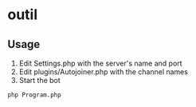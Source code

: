 # outil

## Usage
1) Edit Settings.php with the server's name and port
2) Edit plugins/Autojoiner.php with the channel names
3) Start the bot
```
php Program.php
```
